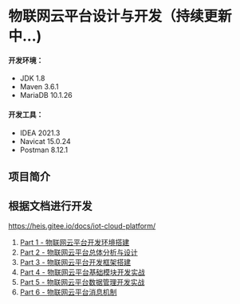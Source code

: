 # 物联网云平台设计与开发（持续更新中...)

#### 开发环境：

- JDK 1.8
- Maven 3.6.1
- MariaDB 10.1.26

#### 开发工具：

- IDEA 2021.3
- Navicat 15.0.24
- Postman 8.12.1

## 项目简介

## 根据文档进行开发

https://heis.gitee.io/docs/iot-cloud-platform/
<ol>
<a href="https://heis.gitee.io/docs/iot-cloud-platform/iot-cp-01/"><li>Part 1 - 物联网云平台开发环境搭建</li></a>
<a href="https://heis.gitee.io/docs/iot-cloud-platform/iot-cp-02/"><li>Part 2 - 物联网云平台总体分析与设计</li></a>
<a href="https://heis.gitee.io/docs/iot-cloud-platform/iot-cp-03/"><li>Part 3 - 物联网云平台开发框架搭建</li></a>
<a href="https://heis.gitee.io/docs/iot-cloud-platform/iot-cp-04/"><li>Part 4 - 物联网云平台基础模块开发实战</li></a>
<a href="https://heis.gitee.io/docs/iot-cloud-platform/iot-cp-05/"><li>Part 5 - 物联网云平台数据管理开发实战</li></a> 
<a href="https://heis.gitee.io/docs/iot-cloud-platform/iot-cp-06/"><li>Part 6 - 物联网云平台消息机制</li></a>
</ol>

